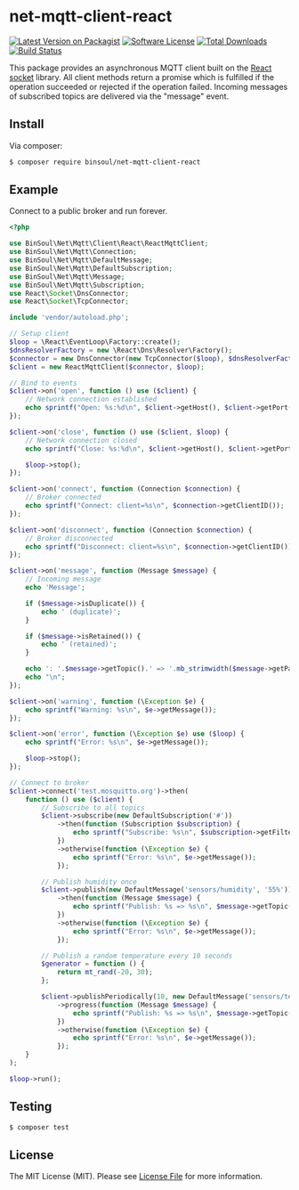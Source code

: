 # net-mqtt-client-react

[![Latest Version on Packagist][ico-version]][link-packagist]
[![Software License][ico-license]](LICENSE.md)
[![Total Downloads][ico-downloads]][link-downloads]
[![Build Status](https://travis-ci.org/binsoul/net-mqtt-client-react.svg?branch=master)](https://travis-ci.org/binsoul/net-mqtt-client-react)

This package provides an asynchronous MQTT client built on the [React socket](https://github.com/reactphp/socket) library. All client methods return a promise which is fulfilled if the operation succeeded or rejected if the operation failed. Incoming messages of subscribed topics are delivered via the "message" event.

## Install

Via composer:

``` bash
$ composer require binsoul/net-mqtt-client-react
```

## Example

Connect to a public broker and run forever.

``` php
<?php

use BinSoul\Net\Mqtt\Client\React\ReactMqttClient;
use BinSoul\Net\Mqtt\Connection;
use BinSoul\Net\Mqtt\DefaultMessage;
use BinSoul\Net\Mqtt\DefaultSubscription;
use BinSoul\Net\Mqtt\Message;
use BinSoul\Net\Mqtt\Subscription;
use React\Socket\DnsConnector;
use React\Socket\TcpConnector;

include 'vendor/autoload.php';

// Setup client
$loop = \React\EventLoop\Factory::create();
$dnsResolverFactory = new \React\Dns\Resolver\Factory();
$connector = new DnsConnector(new TcpConnector($loop), $dnsResolverFactory->createCached('8.8.8.8', $loop));
$client = new ReactMqttClient($connector, $loop);

// Bind to events
$client->on('open', function () use ($client) {
    // Network connection established
    echo sprintf("Open: %s:%d\n", $client->getHost(), $client->getPort());
});

$client->on('close', function () use ($client, $loop) {
    // Network connection closed
    echo sprintf("Close: %s:%d\n", $client->getHost(), $client->getPort());

    $loop->stop();
});

$client->on('connect', function (Connection $connection) {
    // Broker connected
    echo sprintf("Connect: client=%s\n", $connection->getClientID());
});

$client->on('disconnect', function (Connection $connection) {
    // Broker disconnected
    echo sprintf("Disconnect: client=%s\n", $connection->getClientID());
});

$client->on('message', function (Message $message) {
    // Incoming message
    echo 'Message';

    if ($message->isDuplicate()) {
        echo ' (duplicate)';
    }

    if ($message->isRetained()) {
        echo ' (retained)';
    }

    echo ': '.$message->getTopic().' => '.mb_strimwidth($message->getPayload(), 0, 50, '...');
    echo "\n";
});

$client->on('warning', function (\Exception $e) {
    echo sprintf("Warning: %s\n", $e->getMessage());
});

$client->on('error', function (\Exception $e) use ($loop) {
    echo sprintf("Error: %s\n", $e->getMessage());

    $loop->stop();
});

// Connect to broker
$client->connect('test.mosquitto.org')->then(
    function () use ($client) {
        // Subscribe to all topics
        $client->subscribe(new DefaultSubscription('#'))
            ->then(function (Subscription $subscription) {
                echo sprintf("Subscribe: %s\n", $subscription->getFilter());
            })
            ->otherwise(function (\Exception $e) {
                echo sprintf("Error: %s\n", $e->getMessage());
            });

        // Publish humidity once
        $client->publish(new DefaultMessage('sensors/humidity', '55%'))
            ->then(function (Message $message) {
                echo sprintf("Publish: %s => %s\n", $message->getTopic(), $message->getPayload());
            })
            ->otherwise(function (\Exception $e) {
                echo sprintf("Error: %s\n", $e->getMessage());
            });

        // Publish a random temperature every 10 seconds
        $generator = function () {
            return mt_rand(-20, 30);
        };

        $client->publishPeriodically(10, new DefaultMessage('sensors/temperature'), $generator)
            ->progress(function (Message $message) {
                echo sprintf("Publish: %s => %s\n", $message->getTopic(), $message->getPayload());
            })
            ->otherwise(function (\Exception $e) {
                echo sprintf("Error: %s\n", $e->getMessage());
            });
    }
);

$loop->run();
```

## Testing

``` bash
$ composer test
```

## License

The MIT License (MIT). Please see [License File](LICENSE.md) for more information.

[ico-version]: https://img.shields.io/packagist/v/binsoul/net-mqtt-client-react.svg?style=flat-square
[ico-license]: https://img.shields.io/badge/license-MIT-brightgreen.svg?style=flat-square
[ico-downloads]: https://img.shields.io/packagist/dt/binsoul/net-mqtt-client-react.svg?style=flat-square

[link-packagist]: https://packagist.org/packages/binsoul/net-mqtt-client-react
[link-downloads]: https://packagist.org/packages/binsoul/net-mqtt-client-react
[link-author]: https://github.com/binsoul
